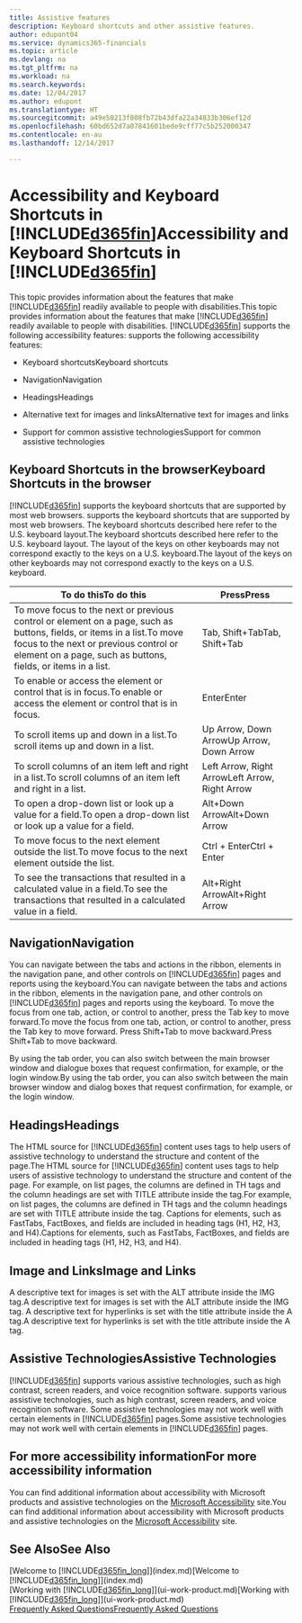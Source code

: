 ```yaml
---
title: Assistive features
description: Keyboard shortcuts and other assistive features.
author: edupont04
ms.service: dynamics365-financials
ms.topic: article
ms.devlang: na
ms.tgt_pltfrm: na
ms.workload: na
ms.search.keywords: 
ms.date: 12/04/2017
ms.author: edupont
ms.translationtype: HT
ms.sourcegitcommit: a49e50213f808fb72b43dfa22a34833b306ef12d
ms.openlocfilehash: 60bd652d7a07841601bede9cff77c5b252000347
ms.contentlocale: en-au
ms.lasthandoff: 12/14/2017

---
```

# <a name="accessibility-and-keyboard-shortcuts-in-included365finincludesd365finmdmd"></a><span data-ttu-id="ead21-103">Accessibility and Keyboard Shortcuts in [!INCLUDE[d365fin](includes/d365fin_md.md)]</span><span class="sxs-lookup"><span data-stu-id="ead21-103">Accessibility and Keyboard Shortcuts in [!INCLUDE[d365fin](includes/d365fin_md.md)]</span></span>
<span data-ttu-id="ead21-104">This topic provides information about the features that make [!INCLUDE[d365fin](includes/d365fin_md.md)] readily available to people with disabilities.</span><span class="sxs-lookup"><span data-stu-id="ead21-104">This topic provides information about the features that make [!INCLUDE[d365fin](includes/d365fin_md.md)] readily available to people with disabilities.</span></span> [!INCLUDE[d365fin](includes/d365fin_md.md)]<span data-ttu-id="ead21-105"> supports the following accessibility features:</span><span class="sxs-lookup"><span data-stu-id="ead21-105"> supports the following accessibility features:</span></span>  

-   <span data-ttu-id="ead21-106">Keyboard shortcuts</span><span class="sxs-lookup"><span data-stu-id="ead21-106">Keyboard shortcuts</span></span>  

-   <span data-ttu-id="ead21-107">Navigation</span><span class="sxs-lookup"><span data-stu-id="ead21-107">Navigation</span></span>  

-   <span data-ttu-id="ead21-108">Headings</span><span class="sxs-lookup"><span data-stu-id="ead21-108">Headings</span></span>  

-   <span data-ttu-id="ead21-109">Alternative text for images and links</span><span class="sxs-lookup"><span data-stu-id="ead21-109">Alternative text for images and links</span></span>  

-   <span data-ttu-id="ead21-110">Support for common assistive technologies</span><span class="sxs-lookup"><span data-stu-id="ead21-110">Support for common assistive technologies</span></span>  

##  <a name="Keyboard"></a> <span data-ttu-id="ead21-111">Keyboard Shortcuts in the browser</span><span class="sxs-lookup"><span data-stu-id="ead21-111">Keyboard Shortcuts in the browser</span></span>
 [!INCLUDE[d365fin](includes/d365fin_md.md)]<span data-ttu-id="ead21-112"> supports the keyboard shortcuts that are supported by most web browsers.</span><span class="sxs-lookup"><span data-stu-id="ead21-112"> supports the keyboard shortcuts that are supported by most web browsers.</span></span> <span data-ttu-id="ead21-113">The keyboard shortcuts described here refer to the U.S. keyboard layout.</span><span class="sxs-lookup"><span data-stu-id="ead21-113">The keyboard shortcuts described here refer to the U.S. keyboard layout.</span></span> <span data-ttu-id="ead21-114">The layout of the keys on other keyboards may not correspond exactly to the keys on a U.S. keyboard.</span><span class="sxs-lookup"><span data-stu-id="ead21-114">The layout of the keys on other keyboards may not correspond exactly to the keys on a U.S. keyboard.</span></span>  

|<span data-ttu-id="ead21-115">To do this</span><span class="sxs-lookup"><span data-stu-id="ead21-115">To do this</span></span>|<span data-ttu-id="ead21-116">Press</span><span class="sxs-lookup"><span data-stu-id="ead21-116">Press</span></span>|  
|----------------|-----------|  
|<span data-ttu-id="ead21-117">To move focus to the next or previous control or element on a page, such as buttons, fields, or items in a list.</span><span class="sxs-lookup"><span data-stu-id="ead21-117">To move focus to the next or previous control or element on a page, such as buttons, fields, or items in a list.</span></span>|<span data-ttu-id="ead21-118">Tab, Shift+Tab</span><span class="sxs-lookup"><span data-stu-id="ead21-118">Tab, Shift+Tab</span></span>|  
|<span data-ttu-id="ead21-119">To enable or access the element or control that is in focus.</span><span class="sxs-lookup"><span data-stu-id="ead21-119">To enable or access the element or control that is in focus.</span></span>|<span data-ttu-id="ead21-120">Enter</span><span class="sxs-lookup"><span data-stu-id="ead21-120">Enter</span></span>|  
|<span data-ttu-id="ead21-121">To scroll items up and down in a list.</span><span class="sxs-lookup"><span data-stu-id="ead21-121">To scroll items up and down in a list.</span></span>|<span data-ttu-id="ead21-122">Up Arrow, Down Arrow</span><span class="sxs-lookup"><span data-stu-id="ead21-122">Up Arrow, Down Arrow</span></span>|  
|<span data-ttu-id="ead21-123">To scroll columns of an item left and right in a list.</span><span class="sxs-lookup"><span data-stu-id="ead21-123">To scroll columns of an item left and right in a list.</span></span>|<span data-ttu-id="ead21-124">Left Arrow, Right Arrow</span><span class="sxs-lookup"><span data-stu-id="ead21-124">Left Arrow, Right Arrow</span></span>|  
|<span data-ttu-id="ead21-125">To open a drop-down list or look up a value for a field.</span><span class="sxs-lookup"><span data-stu-id="ead21-125">To open a drop-down list or look up a value for a field.</span></span>|<span data-ttu-id="ead21-126">Alt+Down Arrow</span><span class="sxs-lookup"><span data-stu-id="ead21-126">Alt+Down Arrow</span></span>|  
|<span data-ttu-id="ead21-127">To move focus to the next element outside the list.</span><span class="sxs-lookup"><span data-stu-id="ead21-127">To move focus to the next element outside the list.</span></span>|<span data-ttu-id="ead21-128">Ctrl + Enter</span><span class="sxs-lookup"><span data-stu-id="ead21-128">Ctrl + Enter</span></span>|  
|<span data-ttu-id="ead21-129">To see the transactions that resulted in a calculated value in a field.</span><span class="sxs-lookup"><span data-stu-id="ead21-129">To see the transactions that resulted in a calculated value in a field.</span></span>|<span data-ttu-id="ead21-130">Alt+Right Arrow</span><span class="sxs-lookup"><span data-stu-id="ead21-130">Alt+Right Arrow</span></span>|  

##  <a name="Navigation"></a> <span data-ttu-id="ead21-131">Navigation</span><span class="sxs-lookup"><span data-stu-id="ead21-131">Navigation</span></span>  
 <span data-ttu-id="ead21-132">You can navigate between the tabs and actions in the ribbon, elements in the navigation pane, and other controls on [!INCLUDE[d365fin](includes/d365fin_md.md)] pages and reports using the keyboard.</span><span class="sxs-lookup"><span data-stu-id="ead21-132">You can navigate between the tabs and actions in the ribbon, elements in the navigation pane, and other controls on [!INCLUDE[d365fin](includes/d365fin_md.md)] pages and reports using the keyboard.</span></span> <span data-ttu-id="ead21-133">To move the focus from one tab, action, or control to another, press the Tab key to move forward.</span><span class="sxs-lookup"><span data-stu-id="ead21-133">To move the focus from one tab, action, or control to another, press the Tab key to move forward.</span></span> <span data-ttu-id="ead21-134">Press Shift+Tab to move backward.</span><span class="sxs-lookup"><span data-stu-id="ead21-134">Press Shift+Tab to move backward.</span></span>  

 <span data-ttu-id="ead21-135">By using the tab order, you can also switch between the main browser window and dialogue boxes that request confirmation, for example, or the login window.</span><span class="sxs-lookup"><span data-stu-id="ead21-135">By using the tab order, you can also switch between the main browser window and dialog boxes that request confirmation, for example, or the login window.</span></span>  

##  <a name="Headings"></a> <span data-ttu-id="ead21-136">Headings</span><span class="sxs-lookup"><span data-stu-id="ead21-136">Headings</span></span>  
 <span data-ttu-id="ead21-137">The HTML source for [!INCLUDE[d365fin](includes/d365fin_md.md)] content uses tags to help users of assistive technology to understand the structure and content of the page.</span><span class="sxs-lookup"><span data-stu-id="ead21-137">The HTML source for [!INCLUDE[d365fin](includes/d365fin_md.md)] content uses tags to help users of assistive technology to understand the structure and content of the page.</span></span> <span data-ttu-id="ead21-138">For example, on list pages, the columns are defined in TH tags and the column headings are set with TITLE attribute inside the tag.</span><span class="sxs-lookup"><span data-stu-id="ead21-138">For example, on list pages, the columns are defined in TH tags and the column headings are set with TITLE attribute inside the tag.</span></span> <span data-ttu-id="ead21-139">Captions for elements, such as FastTabs, FactBoxes, and fields are included in heading tags (H1, H2, H3, and H4).</span><span class="sxs-lookup"><span data-stu-id="ead21-139">Captions for elements, such as FastTabs, FactBoxes, and fields are included in heading tags (H1, H2, H3, and H4).</span></span>  

##  <a name="Images"></a> <span data-ttu-id="ead21-140">Image and Links</span><span class="sxs-lookup"><span data-stu-id="ead21-140">Image and Links</span></span>  
 <span data-ttu-id="ead21-141">A descriptive text for images is set with the ALT attribute inside the IMG tag.</span><span class="sxs-lookup"><span data-stu-id="ead21-141">A descriptive text for images is set with the ALT attribute inside the IMG tag.</span></span> <span data-ttu-id="ead21-142">A descriptive text for hyperlinks is set with the title attribute inside the A tag.</span><span class="sxs-lookup"><span data-stu-id="ead21-142">A descriptive text for hyperlinks is set with the title attribute inside the A tag.</span></span>  

##  <a name="AssistiveTech"></a> <span data-ttu-id="ead21-143">Assistive Technologies</span><span class="sxs-lookup"><span data-stu-id="ead21-143">Assistive Technologies</span></span>  
[!INCLUDE[d365fin](includes/d365fin_md.md)]<span data-ttu-id="ead21-144"> supports various assistive technologies, such as high contrast, screen readers, and voice recognition software.</span><span class="sxs-lookup"><span data-stu-id="ead21-144"> supports various assistive technologies, such as high contrast, screen readers, and voice recognition software.</span></span> <span data-ttu-id="ead21-145">Some assistive technologies may not work well with certain elements in [!INCLUDE[d365fin](includes/d365fin_md.md)] pages.</span><span class="sxs-lookup"><span data-stu-id="ead21-145">Some assistive technologies may not work well with certain elements in [!INCLUDE[d365fin](includes/d365fin_md.md)] pages.</span></span>  

## <a name="for-more-accessibility-information"></a><span data-ttu-id="ead21-146">For more accessibility information</span><span class="sxs-lookup"><span data-stu-id="ead21-146">For more accessibility information</span></span>  
<span data-ttu-id="ead21-147">You can find additional information about accessibility with Microsoft products and assistive technologies on the [Microsoft Accessibility](http://go.microsoft.com/fwlink/?LinkId=262160) site.</span><span class="sxs-lookup"><span data-stu-id="ead21-147">You can find additional information about accessibility with Microsoft products and assistive technologies on the [Microsoft Accessibility](http://go.microsoft.com/fwlink/?LinkId=262160) site.</span></span>

## <a name="see-also"></a><span data-ttu-id="ead21-148">See Also</span><span class="sxs-lookup"><span data-stu-id="ead21-148">See Also</span></span>
<span data-ttu-id="ead21-149">[Welcome to [!INCLUDE[d365fin_long](includes/d365fin_long_md.md)]](index.md)</span><span class="sxs-lookup"><span data-stu-id="ead21-149">[Welcome to [!INCLUDE[d365fin_long](includes/d365fin_long_md.md)]](index.md)</span></span>  
<span data-ttu-id="ead21-150">[Working with [!INCLUDE[d365fin_long](includes/d365fin_long_md.md)]](ui-work-product.md)</span><span class="sxs-lookup"><span data-stu-id="ead21-150">[Working with [!INCLUDE[d365fin_long](includes/d365fin_long_md.md)]](ui-work-product.md)</span></span>  
[<span data-ttu-id="ead21-151">Frequently Asked Questions</span><span class="sxs-lookup"><span data-stu-id="ead21-151">Frequently Asked Questions</span></span>](across-faq.md)  

